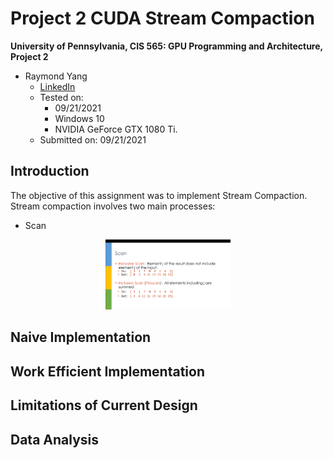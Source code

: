 Project 2 CUDA Stream Compaction
======================

**University of Pennsylvania, CIS 565: GPU Programming and Architecture, Project 2**

* Raymond Yang
	* [LinkedIn](https://www.linkedin.com/in/raymond-yang-b85b19168)
	* Tested on: 
		* 09/21/2021
		* Windows 10
		* NVIDIA GeForce GTX 1080 Ti. 
	* Submitted on: 09/21/2021

## Introduction 
The objective of this assignment was to implement Stream Compaction. Stream compaction involves two main processes: 
* Scan
<p align="center">
  <img src="img/ss0.PNG" alt="drawing" width="200" />
</p>

## Naive Implementation

## Work Efficient Implementation 

## Limitations of Current Design 

## Data Analysis 


